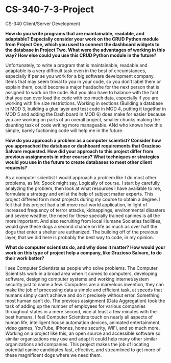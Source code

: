 # CS-340-7-3-Project
CS-340 Client/Server Development 

**How do you write programs that are maintainable, readable, and adaptable? Especially consider your work on the CRUD Python module from Project One, which you used to connect the dashboard widgets to the database in Project Two. What were the advantages of working in this way? How else could you use this CRUD Python module in the future?**

Unfortunately, to write a program that is maintainable, readable and adaptable is a very difficult task even in the best of circumstances, especially if per se you work for a big software development company. Items that may seem trivial to you in your code, so you don’t label them or explain them, could become a major headache for the next person that is assigned to work on the code. But you also have to balance with the fact that you can over load the code with too much data, especially if you are working with file size restrictions. Working in sections (Building a database in MOD 3, building a glue layer and test code in MOD 4, putting it together in MOD 5 and adding the Dash board in MOD 6) does make for easier because you are working on parts of an overall project, smaller chunks making the daunting task of code writing more manageable. ANd who knows how this simple, barely fuctioning code will help me in the future.

**How do you approach a problem as a computer scientist? Consider how you approached the database or dashboard requirements that Grazioso Salvare requested. How did your approach to this project differ from previous assignments in other courses? What techniques or strategies would you use in the future to create databases to meet other client requests?**

As a computer scientist I would approach a problem like I do most other problems, as Mr. Spock might say, Logically of course. I start by carefully analyzing the problem, then look at what resources I have available to me, formulate a strategy and enlist the help of subject matter experts. This project differed form most projects during my course to obtain a degree. I felt that this project had a bit more real-world application, in light of increased frequency of terror attacks, kidnappings, environmental disasters and severe weather, the need for these specially trained canines is all the more important. And also recruiting from local Humane Societies facilities, would give these dogs a second chance on life as much as over half the dogs that enter a shelter are euthanized. The building off of the previous layer, that we did here is probably the best way to code, in my opinion.

**What do computer scientists do, and why does it matter? How would your work on this type of project help a company, like Grazioso Salvare, to do their work better?**

I see Computer Scientists as people who solve problems. The Computer Scientists work in a broad area when it comes to computers, developing software, designing computer systems and working internet/system security just to name a few. Computers are a marvelous invention, they can make the job of processing data a simple and efficient task, at speeds that humans simply can’t achieve and do it precisely without error. Something most human can’t do. The previous assignment (Data Aggregation) took the task of adding up the number of employees for various companies throughout states in a mere second, vice at least a few minutes with the best humans. I feel Computer Scientists touch on nearly all aspects of human life, intelligent house automation devices, animated entertainment, video games, YouTube, iPhones, home security, WiFi, and so much more. Working on a project like this, an open source and accessible software so similar organizations may use and adapt it could help many other similar organizations and companies. This project makes the job of locating potential canine candidates fast, effective, and streamlined to get more of these magnificent dogs where we need them.

